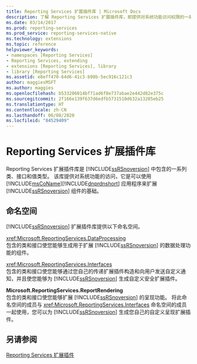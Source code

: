 ```yaml
---
title: Reporting Services 扩展插件库 | Microsoft Docs
description: 了解 Reporting Services 扩展插件库，即提供对系统功能访问权限的一系列类、接口和值类型。
ms.date: 03/14/2017
ms.prod: reporting-services
ms.prod_service: reporting-services-native
ms.technology: extensions
ms.topic: reference
helpviewer_keywords:
- namespaces [Reporting Services]
- Reporting Services, extending
- extensions [Reporting Services], library
- library [Reporting Services]
ms.assetid: e8eff470-64d6-41c3-b98b-5ec916c121c3
author: maggiesMSFT
ms.author: maggies
ms.openlocfilehash: b533206014bf71ad6f8e737abae2e442d82e375c
ms.sourcegitcommit: 2f166e139f637d6edfb5731510d632a13205eb25
ms.translationtype: HT
ms.contentlocale: zh-CN
ms.lasthandoff: 06/08/2020
ms.locfileid: "84529409"
---
```

# <a name="reporting-services-extension-library"></a>Reporting Services 扩展插件库
  Reporting Services 扩展插件库是 [!INCLUDE[ssRSnoversion](../../includes/ssrsnoversion-md.md)] 中包含的一系列类、接口和值类型。 该库提供对系统功能的访问，它是可以使用 [!INCLUDE[msCoName](../../includes/msconame-md.md)][!INCLUDE[dnprdnshort](../../includes/dnprdnshort-md.md)] 应用程序来扩展 [!INCLUDE[ssRSnoversion](../../includes/ssrsnoversion-md.md)] 组件的基础。  
  
## <a name="namespaces"></a>命名空间  
 [!INCLUDE[ssRSnoversion](../../includes/ssrsnoversion-md.md)] 扩展插件库提供以下命名空间。  
  
 <xref:Microsoft.ReportingServices.DataProcessing>  
 包含的类和接口使您能够生成用于扩展 [!INCLUDE[ssRSnoversion](../../includes/ssrsnoversion-md.md)] 的数据处理功能的组件。  
  
 <xref:Microsoft.ReportingServices.Interfaces>  
 包含的类和接口使您能够通过您自己的传递扩展插件构造和向用户发送自定义通知，并且使您能够为 [!INCLUDE[ssRSnoversion](../../includes/ssrsnoversion-md.md)] 生成自定义安全扩展插件。  
  
 **Microsoft.ReportingServices.ReportRendering**  
 包含的类和接口使您能够扩展 [!INCLUDE[ssRSnoversion](../../includes/ssrsnoversion-md.md)] 的呈现功能。 将此命名空间的成员与 <xref:Microsoft.ReportingServices.Interfaces> 命名空间的成员一起使用，您可以为 [!INCLUDE[ssRSnoversion](../../includes/ssrsnoversion-md.md)] 生成您自己的自定义呈现扩展插件。  
  
## <a name="see-also"></a>另请参阅  
 [Reporting Services 扩展插件](../../reporting-services/extensions/reporting-services-extensions.md)  
  
  
